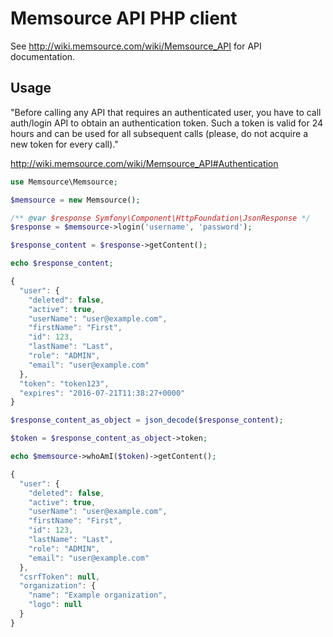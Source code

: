 # Memsource API PHP client

See http://wiki.memsource.com/wiki/Memsource_API for API documentation.

## Usage

"Before calling any API that requires an authenticated user, you have to
call auth/login API to obtain an authentication token. Such a token is
valid for 24 hours and can be used for all subsequent calls (please, do
not acquire a new token for every call)."

http://wiki.memsource.com/wiki/Memsource_API#Authentication

```php
use Memsource\Memsource;

$memsource = new Memsource();

/** @var $response Symfony\Component\HttpFoundation\JsonResponse */
$response = $memsource->login('username', 'password');

$response_content = $response->getContent();

echo $response_content;
```


```javascript
{
  "user": {
    "deleted": false,
    "active": true,
    "userName": "user@example.com",
    "firstName": "First",
    "id": 123,
    "lastName": "Last",
    "role": "ADMIN",
    "email": "user@example.com"
  },
  "token": "token123",
  "expires": "2016-07-21T11:38:27+0000"
}
```

```php
$response_content_as_object = json_decode($response_content);

$token = $response_content_as_object->token;

echo $memsource->whoAmI($token)->getContent();
```

```javascript
{
  "user": {
    "deleted": false,
    "active": true,
    "userName": "user@example.com",
    "firstName": "First",
    "id": 123,
    "lastName": "Last",
    "role": "ADMIN",
    "email": "user@example.com"
  },
  "csrfToken": null,
  "organization": {
    "name": "Example organization",
    "logo": null
  }
}
```
